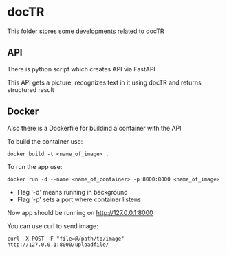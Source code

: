 # docTR

This folder stores some developments related to docTR

## API

There is python script which creates API via FastAPI

This API gets a picture, recognizes text in it using docTR and returns structured result

## Docker

Also there is a Dockerfile for buildind a container with the API

To build the container use:

```shell
docker build -t <name_of_image> .
```

To run the app use:

```shell
docker run -d --name <name_of_container> -p 8000:8000 <name_of_image>
```

* Flag '-d' means running in background
* Flag '-p' sets a port where container listens

Now app should be running on <http://127.0.0.1:8000>

You can use curl to send image:

```shell
curl -X POST -F "file=@/path/to/image" http://127.0.0.1:8000/uploadfile/
```
